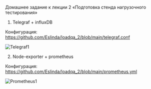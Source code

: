 Домашнее задание к лекции 2 «‎Подготовка стенда нагрузочного тестирования»

1. Telegraf + influxDB

Конфигурация:
https://github.com/Eslinda/loadqa_2/blob/main/telegraf.conf

![Telegraf1](https://github.com/Eslinda/loadqa_2/assets/102690624/f6aa0d45-e398-4bbd-b1ea-f1802e8a98bb)

2. Node-exporter + prometheus

Конфигурация:
https://github.com/Eslinda/loadqa_2/blob/main/prometheus.yml

![Prometheus1](https://github.com/Eslinda/loadqa_2/assets/102690624/0c5aa1e3-af89-4018-ac0b-0680d92dea24)
